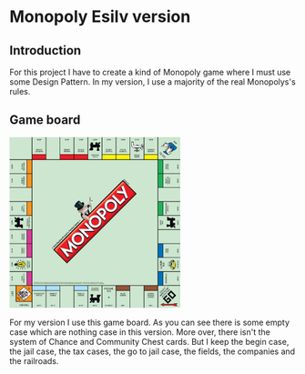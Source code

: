 # Monopoly Esilv version
## Introduction
For this project I have to create a kind of Monopoly game where I must use some Design Pattern. In my version, I use a majority of the real Monopolys's rules.

## Game board

<img src='Monopoly/monopolyfinal.jpg' width=300 height=300 >

For my version I use this game board. As you can see there is some empty case which are nothing case in this version. More over, there isn't the system of Chance and Community Chest cards. But I keep the begin case, the jail case, the tax cases, the go to jail case, the fields, the companies and the railroads.
